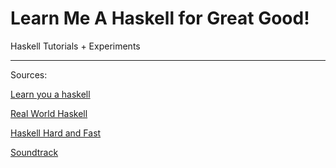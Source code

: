 # Learn Me A Haskell for Great Good!
Haskell Tutorials + Experiments

--------


Sources:

[Learn you a haskell](http://learnyouahaskell.com/)

[Real World Haskell](http://book.realworldhaskell.org/read/)

[Haskell Hard and Fast](http://yannesposito.com/Scratch/en/blog/Haskell-the-Hard-Way/)

[Soundtrack](https://soundcloud.com/postmarkmusic/sets/soundsthatgivev1)


